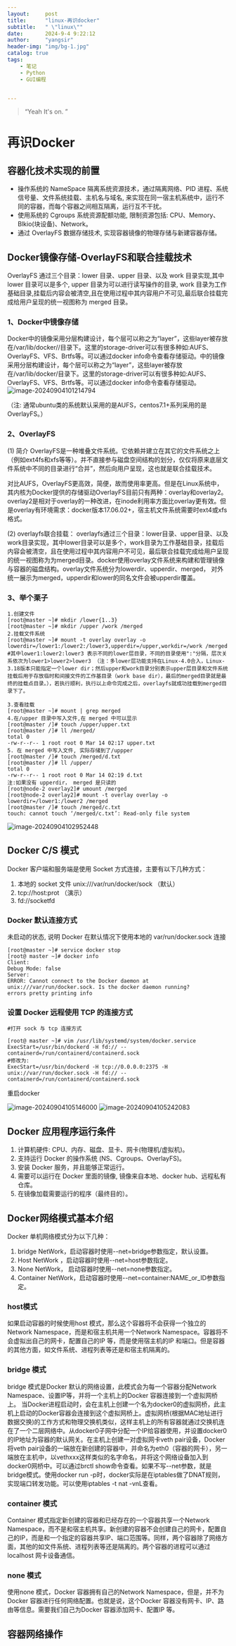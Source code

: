 ```yaml
---
layout:     post
title:      "linux-再识docker"
subtitle:   " \"linux\""
date:       2024-9-4 9:22:12
author:     "yangsir"
header-img: "img/bg-1.jpg"
catalog: true
tags:
    - 笔记
    - Python
    - GUI编程


---
```


> “Yeah It's on. ”


<p id = "build"></p>

# 再识Docker

## 容器化技术实现的前置

- 操作系统的 NameSpace 隔离系统资源技术，通过隔离网络、PID 进程、系统信号量、文件系统挂载、主机名与域名, 来实现在同一宿主机系统中，运行不同的容器，而每个容器之间相互隔离，运行互不干扰。
- 使用系统的 Cgroups 系统资源配额功能, 限制资源包括: CPU、Memory、Blkio(块设备)、Network。
- 通过 OverlayFS 数据存储技术, 实现容器镜像的物理存储与新建容器存储。



## Docker镜像存储-OverlayFS和联合挂载技术

OverlayFS 通过三个目录：lower 目录、upper 目录、以及 work 目录实现,其中 lower 目录可以是多个, upper 目录为可以进行读写操作的目录, work 目录为工作基础目录,挂载后内容会被清空,且在使用过程中其内容用户不可见,最后联合挂载完成给用户呈现的统一视图称为
merged 目录。



### 1、Docker中镜像存储

Docker中的镜像采用分层构建设计，每个层可以称之为“layer”，这些layer被存放在/var/lib/docker//目录下。这里的storage-driver可以有很多种如:AUFS、OverlayFS、VFS、Brtfs等。可以通过docker info命令查看存储驱动。中的镜像采用分层构建设计，每个层可以称之为“layer”，这些layer被存放在/var/lib/docker/目录下。这里的storage-driver可以有很多种如:AUFS、OverlayFS、VFS、Brtfs等。可以通过docker info命令查看存储驱动。
![image-20240904101214794](\img\springBoot\image-20240904101214794.png)

（注: 通常ubuntu类的系统默认采用的是AUFS，centos7.1+系列采用的是OverlayFS。）

### 2、OverlayFS

(1) 简介
OverlayFS是一种堆叠文件系统。它依赖并建立在其它的文件系统之上（例如ext4fs和xfs等等）。并不直接参与磁盘空间结构的划分，仅仅将原来底层文件系统中不同的目录进行“合并”，然后向用户呈现，这也就是联合挂载技术。

对比AUFS，OverlayFS更高效，简便，故而使用率更高。但是在Linux系统中，其内核为Docker提供的存储驱动OverlayFS目前只有两种：overlay和overlay2。overlay2是相对于overlay的一种改进，在inode利用率方面比overlay更有效。但是overlay有环境需求：docker版本17.06.02+，宿主机文件系统需要时ext4或xfs格式。



(2) overlayfs联合挂载：
overlayfs通过三个目录：lower目录、upper目录、以及work目录实现，其中lower目录可以是多个，work目录为工作基础目录，挂载后内容会被清空，且在使用过程中其内容用户不可见，最后联合挂载完成给用户呈现的统一视图称为为merged目录。docker使用overlay文件系统来构建和管理镜像与容器的磁盘结构。overlay文件系统分为lowerdir、upperdir、merged， 对外统一展示为merged，upperdir和lower的同名文件会被upperdir覆盖。



### 3、举个栗子

```shell
1.创建文件
[root@master ~]# mkdir /lower{1..3}
[root@master ~]# mkdir /upper /work /merged
2.挂载文件系统
[root@master ~]# mount -t overlay overlay -o lowerdir=/lower1:/lower2:/lower3,upperdir=/upper,workdir=/work /merged
#其中lower1:lower2:lower3 表示不同的lower层目录，不同的目录使用":"分隔，层次关系依次为lower1>lower2>lower3 （注：多lower层功能支持在Linux-4.0合入，Linux-3.18版本只能指定一个lower dir；然后upper和work目录分别表示upper层目录和文件系统挂载后用于存放临时和间接文件的工作基目录（work base dir），最后的merged目录就是最终的挂载点目录。），若执行顺利，执行以上命令完成之后，overlayfs就成功挂载到merged目录下了。

3.查看挂载
[root@master ~]# mount | grep merged
4.在/upper 目录中写入文件,在 merged 中可以显示
[root@master /]# touch /upper/upper.txt
[root@master /]# ll /merged/
total 0
-rw-r--r-- 1 root root 0 Mar 14 02:17 upper.txt
5. 在 merged 中写入文件, 实际存储到了/uppper
[root@master /]# touch /merged/d.txt
[root@master /]# ll /upper/
total 0
-rw-r--r-- 1 root root 0 Mar 14 02:19 d.txt
注:如果没有 upperdir， merged 是只读的
[root@node-2 overlay2]# umount /merged
[root@node-2 overlay2]# mount -t overlay overlay -o lowerdir=/lower1:/lower2 /merged
[root@master /]# touch /merged/c.txt
touch: cannot touch ‘/merged/c.txt’: Read-only file system
```



![image-20240904102952448](\img\springBoot\image-20240904102952448.png)





## Docker C/S 模式



Docker 客户端和服务端是使用 Socket 方式连接，主要有以下几种方式：

1. 本地的 socket 文件 unix:///var/run/docker/sock （默认）
2. tcp://host:prot （演示）
3. fd://socketfd

### Docker 默认连接方式

未启动的状态, 说明 Docker 在默认情况下使用本地的 var/run/docker.sock 连接

```shell
[root@master ~]# service docker stop
[root@ master ~]# docker info
Client:
Debug Mode: false
Server:
ERROR: Cannot connect to the Docker daemon at unix:///var/run/docker.sock. Is the docker daemon running?
errors pretty printing info
```



### 设置 Docker 远程使用 TCP 的连接方式

```shell
#打开 sock 与 tcp 连接方式

[root@ master ~]# vim /usr/lib/systemd/system/docker.service
ExecStart=/usr/bin/dockerd -H fd:// --containerd=/run/containerd/containerd.sock
#修改为:
ExecStart=/usr/bin/dockerd -H tcp://0.0.0.0:2375 -H unix://var/run/docker.sock -H fd:// --containerd=/run/containerd/containerd.sock
```

重启docker

![image-20240904105146000](\img\springBoot\image-20240904105146000.png)
![image-20240904105242083](\img\springBoot\image-20240904105242083.png)



## Docker 应用程序运行条件

1. 计算机硬件: CPU、内存、磁盘、显卡、网卡(物理机/虚拟机)。
2. 支持运行 Docker 的操作系统 (NS、Cgroups、OverlayFS)。
3. 安装 Docker 服务，并且能够正常运行。
4. 需要可以运行在 Docker 里面的镜像, 镜像来自本地、docker hub、远程私有仓库。
5. 在镜像加载需要运行的程序（最终目的）。

## Docker网络模式基本介绍

Docker 单机网络模式分为以下几种：

1. bridge NetWork，启动容器时使用--net=bridge参数指定，默认设置。
2. Host NetWork ，启动容器时使用--net=host参数指定。
3. None NetWork， 启动容器时使用--net=none参数指定。
4. Container NetWork，启动容器时使用--net=container:NAME_or_ID参数指定。

### host模式

如果启动容器的时候使用host 模式，那么这个容器将不会获得一个独立的Network Namespace，而是和宿主机共用一个Network Namespace。容器将不会虚拟出自己的网卡，配置自己的IP 等，而是使用宿主机的IP 和端口。但是容器的其他方面，如文件系统、进程列表等还是和宿主机隔离的。

### bridge 模式

bridge 模式是Docker 默认的网络设置，此模式会为每一个容器分配Network Namespace、设置IP等，并将一个主机上的Docker 容器连接到一个虚拟网桥上。
当Docker进程启动时，会在主机上创建一个名为docker0的虚拟网桥，此主机上启动的Docker容器会连接到这个虚拟网桥上。虚拟网桥(根据MAC地址进行数据交换)的工作方式和物理交换机类似，这样主机上的所有容器就通过交换机连在了一个二层网络中。从docker0子网中分配一个IP给容器使用，并设置docker0的IP地址为容器的默认网关。在主机上创建一对虚拟网卡veth pair设备，Docker将veth pair设备的一端放在新创建的容器中，并命名为eth0（容器的网卡），另一端放在主机中，以vethxxx这样类似的名字命名，并将这个网络设备加入到docker0网桥中。可以通过brctl show命令查看。如果不写--net参数，就是bridge模式。使用docker run -p时，docker实际是在iptables做了DNAT规则，实现端口转发功能。可以使用iptables -t nat -vnL查看。



### container 模式

Container 模式指定新创建的容器和已经存在的一个容器共享一个Network Namespace，而不是和宿主机共享。新创建的容器不会创建自己的网卡，配置自己的IP，而是和一个指定的容器共享IP、端口范围等。同样，两个容器除了网络方面，其他的如文件系统、进程列表等还是隔离的。两个容器的进程可以通过localhost 网卡设备通信。



### none 模式

使用none 模式，Docker 容器拥有自己的Network Namespace，但是，并不为Docker 容器进行任何网络配置。也就是说，这个Docker 容器没有网卡、IP、路由等信息。需要我们自己为Docker 容器添加网卡、配置IP 等。

## 容器网络操作

